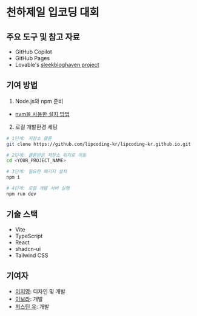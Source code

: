 # 천하제일 입코딩 대회

## 주요 도구 및 참고 자료

- GitHub Copilot
- GitHub Pages
- Lovable's [sleekbloghaven project](https://lovable.dev/projects/ec05ba79-234e-4be5-a727-83aee50417dc)

## 기여 방법

1. Node.js와 npm 준비
  - [nvm을 사용한 설치 방법](https://github.com/nvm-sh/nvm#installing-and-updating)

2. 로컬 개발환경 세팅

```sh
# 1단계: 저장소 클론
git clone https://github.com/lipcoding-kr/lipcoding-kr.github.io.git

# 2단계: 클론받은 저장소 위치로 이동
cd <YOUR_PROJECT_NAME>

# 3단계: 필요한 패키지 설치
npm i

# 4단계: 로컬 개발 서버 실행
npm run dev
```

## 기술 스택

- Vite
- TypeScript
- React
- shadcn-ui
- Tailwind CSS

## 기여자
- [이지영](https://github.com/jjjjiyoung): 디자인 및 개발
- [이보라](https://github.com/Violet-Bora-Lee): 개발
- [저스틴 유](https://github.com/justinyoo): 개발